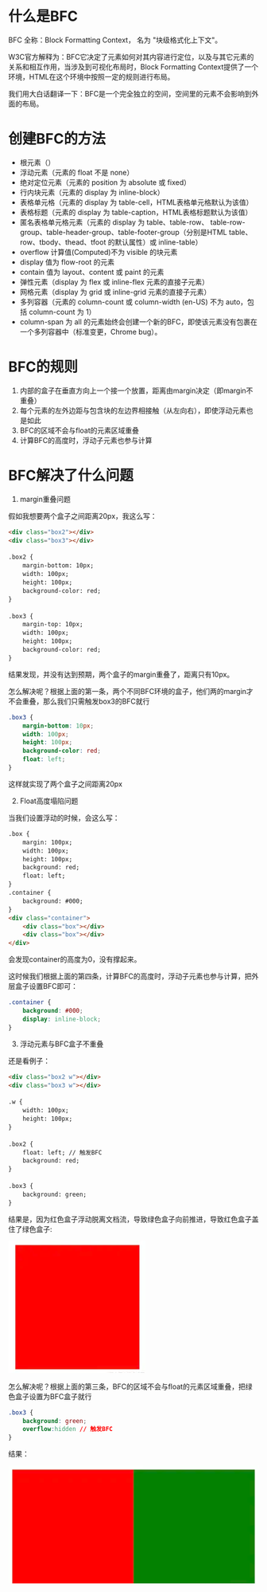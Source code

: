 <!-- toc -->

# 什么是BFC

BFC 全称：Block Formatting Context， 名为 "块级格式化上下文"。

W3C官方解释为：BFC它决定了元素如何对其内容进行定位，以及与其它元素的关系和相互作用，当涉及到可视化布局时，Block Formatting Context提供了一个环境，HTML在这个环境中按照一定的规则进行布局。

我们用大白话翻译一下：BFC是一个完全独立的空间，空间里的元素不会影响到外面的布局。

# 创建BFC的方法

* 根元素（<html>）
* 浮动元素（元素的 float 不是 none）
* 绝对定位元素（元素的 position 为 absolute 或 fixed）
* 行内块元素（元素的 display 为 inline-block）
* 表格单元格（元素的 display 为 table-cell，HTML表格单元格默认为该值）
* 表格标题（元素的 display 为 table-caption，HTML表格标题默认为该值）
* 匿名表格单元格元素（元素的 display 为 table、table-row、 table-row-group、table-header-group、table-footer-group（分别是HTML table、row、tbody、thead、tfoot 的默认属性）或 inline-table）
* overflow 计算值(Computed)不为 visible 的块元素
* display 值为 flow-root 的元素
* contain 值为 layout、content 或 paint 的元素
* 弹性元素（display 为 flex 或 inline-flex 元素的直接子元素）
* 网格元素（display 为 grid 或 inline-grid 元素的直接子元素）
* 多列容器（元素的 column-count 或 column-width (en-US) 不为 auto，包括 column-count 为 1）
* column-span 为 all 的元素始终会创建一个新的BFC，即使该元素没有包裹在一个多列容器中（标准变更，Chrome bug）。

# BFC的规则

1. 内部的盒子在垂直方向上一个接一个放置，距离由margin决定（即margin不重叠）
2. 每个元素的左外边距与包含块的左边界相接触（从左向右），即使浮动元素也是如此
3. BFC的区域不会与float的元素区域重叠
4. 计算BFC的高度时，浮动子元素也参与计算

# BFC解决了什么问题

1. margin重叠问题

假如我想要两个盒子之间距离20px，我这么写：
```html
<div class="box2"></div>
<div class="box3"></div>

.box2 {
    margin-bottom: 10px;
    width: 100px;
    height: 100px;
    background-color: red;
}

.box3 {
    margin-top: 10px;
    width: 100px;
    height: 100px;
    background-color: red;
}
```
结果发现，并没有达到预期，两个盒子的margin重叠了，距离只有10px。

怎么解决呢？根据上面的第一条，两个不同BFC环境的盒子，他们两的margin才不会重叠，那么我们只需触发box3的BFC就行

```css
.box3 {
    margin-bottom: 10px;
    width: 100px;
    height: 100px;
    background-color: red;
    float: left;
}
```
这样就实现了两个盒子之间距离20px

2. Float高度塌陷问题

当我们设置浮动的时候，会这么写：
```html
.box {
    margin: 100px;
    width: 100px;
    height: 100px;
    background: red;
    float: left;
}
.container {
    background: #000;
}
<div class="container">
    <div class="box"></div>
    <div class="box"></div>
</div>
```
会发现container的高度为0，没有撑起来。

这时候我们根据上面的第四条，计算BFC的高度时，浮动子元素也参与计算，把外层盒子设置BFC即可：
```css
.container {
    background: #000;
    display: inline-block;
}
```
3. 浮动元素与BFC盒子不重叠

还是看例子：
```html
<div class="box2 w"></div>
<div class="box3 w"></div>

.w {
    width: 100px;
    height: 100px;
}

.box2 {
    float: left; // 触发BFC
    background: red;
}

.box3 {
    background: green;
}

```
结果是，因为红色盒子浮动脱离文档流，导致绿色盒子向前推进，导致红色盒子盖住了绿色盒子:

![Image text](../styles/images/bfcred.png)  

怎么解决呢？根据上面的第三条，BFC的区域不会与float的元素区域重叠，把绿色盒子设置为BFC盒子就行

```css
.box3 {
    background: green;
    overflow:hidden // 触发BFC
}
```

结果：

![Image text](../styles/images/bfctwo.png)  
